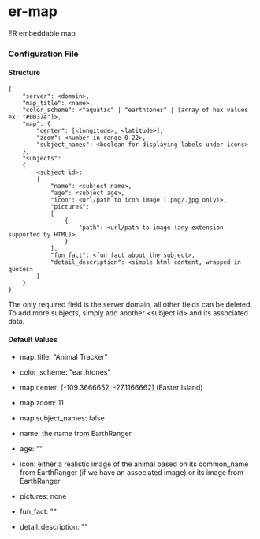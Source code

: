 # er-map
ER embeddable map

### Configuration File
#### Structure
    {
        "server": <domain>,
        "map_title": <name>,
        "color_scheme": <"aquatic" | "earthtones" | [array of hex values ex: "#00374"]>,
        "map": {
            "center": [<longitude>, <latitude>],
            "zoom": <number in range 0-22>,
            "subject_names": <boolean for displaying labels under icons>
        },
        "subjects":
        {
            <subject id>:
            {    
                "name": <subject name>,
                "age": <subject age>,
                "icon": <url/path to icon image (.png/.jpg only)>,
                "pictures":
                [
                    {
                        "path": <url/path to image (any extension supported by HTML)>
                    }
                ],
                "fun_fact": <fun fact about the subject>,
                "detail_description": <simple html content, wrapped in quotes>
            }
        }
    }

The only required field is the server domain, all other fields can be deleted. To add more subjects, simply add another \<subject id\> and its associated data.

#### Default Values
- map_title: "Animal Tracker"
- color_scheme: "earthtones"
- map.center: [-109.3666652, -27.1166662] (Easter Island)
- map.zoom: 11
- map.subject_names: false

- name: the name from EarthRanger
- age: ""
- icon: either a realistic image of the animal based on its common_name from EarthRanger (if we have an associated image) or its image from EarthRanger
- pictures: none
- fun_fact: ""
- detail_description: ""

